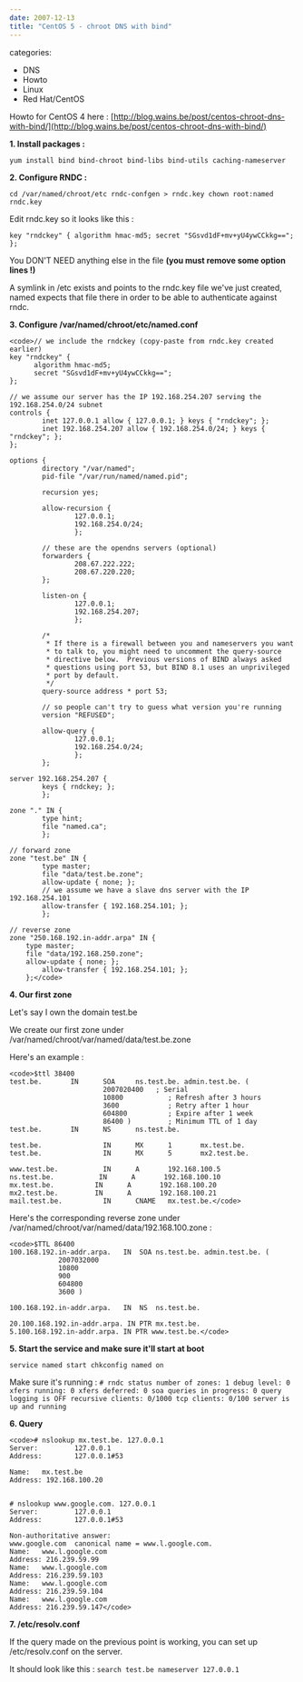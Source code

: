 ```yaml
---
date: 2007-12-13
title: "CentOS 5 - chroot DNS with bind"
---
```








categories:
- DNS
- Howto
- Linux
- Red Hat/CentOS


Howto for CentOS 4 here : [http://blog.wains.be/post/centos-chroot-dns-with-bind/](http://blog.wains.be/post/centos-chroot-dns-with-bind/)


**1. Install packages :**

`yum install bind bind-chroot bind-libs bind-utils caching-nameserver`


**2. Configure RNDC :**

`cd /var/named/chroot/etc
rndc-confgen > rndc.key
chown root:named rndc.key`

Edit rndc.key so it looks like this :

`key "rndckey" {
        algorithm hmac-md5;
        secret "SGsvd1dF+mv+yU4ywCCkkg==";
};`

You DON'T NEED anything else in the file **(you must remove some option lines !)**


A symlink in /etc exists and points to the rndc.key file we've just created, named expects that file there in order to be able to authenticate against rndc.


**3. Configure /var/named/chroot/etc/named.conf**


    
    <code>// we include the rndckey (copy-paste from rndc.key created earlier)
    key "rndckey" {
          algorithm hmac-md5;
          secret "SGsvd1dF+mv+yU4ywCCkkg==";
    };
    
    // we assume our server has the IP 192.168.254.207 serving the 192.168.254.0/24 subnet
    controls {
            inet 127.0.0.1 allow { 127.0.0.1; } keys { "rndckey"; };
            inet 192.168.254.207 allow { 192.168.254.0/24; } keys { "rndckey"; };
    };
    
    options {
            directory "/var/named";
            pid-file "/var/run/named/named.pid";
    
            recursion yes;
    
            allow-recursion {
                    127.0.0.1;
                    192.168.254.0/24;
                    };
    
            // these are the opendns servers (optional)
            forwarders {
                    208.67.222.222;
                    208.67.220.220;
            };
    
            listen-on {
                    127.0.0.1;
                    192.168.254.207;
                    };
    
            /*
             * If there is a firewall between you and nameservers you want
             * to talk to, you might need to uncomment the query-source
             * directive below.  Previous versions of BIND always asked
             * questions using port 53, but BIND 8.1 uses an unprivileged
             * port by default.
             */
            query-source address * port 53;
    
            // so people can't try to guess what version you're running
            version "REFUSED";
    
            allow-query {
                    127.0.0.1;
                    192.168.254.0/24;
                    };
            };
    
    server 192.168.254.207 {
            keys { rndckey; };
            };
    
    zone "." IN {
            type hint;
            file "named.ca";
            };
    
    // forward zone
    zone "test.be" IN {
            type master;
            file "data/test.be.zone";
            allow-update { none; };
            // we assume we have a slave dns server with the IP 192.168.254.101
            allow-transfer { 192.168.254.101; };
            };
    
    // reverse zone
    zone "250.168.192.in-addr.arpa" IN {
    	type master;
    	file "data/192.168.250.zone";
    	allow-update { none; };
            allow-transfer { 192.168.254.101; };
    	};</code>




**4. Our first zone**

Let's say I own the domain test.be

We create our first zone under /var/named/chroot/var/named/data/test.be.zone

Here's an example :


    
    <code>$ttl 38400
    test.be.       IN      SOA     ns.test.be. admin.test.be. (
                           2007020400   ; Serial
                           10800           ; Refresh after 3 hours
                           3600            ; Retry after 1 hour
                           604800          ; Expire after 1 week
                           86400 )         ; Minimum TTL of 1 day
    test.be.       IN      NS      ns.test.be.
    
    test.be.               IN      MX      1       mx.test.be.
    test.be.               IN      MX      5       mx2.test.be.
    
    www.test.be.           IN      A       192.168.100.5
    ns.test.be.           IN      A       192.168.100.10
    mx.test.be.          IN      A       192.168.100.20
    mx2.test.be.         IN      A       192.168.100.21
    mail.test.be.          IN      CNAME   mx.test.be.</code>



Here's the corresponding reverse zone under /var/named/chroot/var/named/data/192.168.100.zone :


    
    <code>$TTL 86400
    100.168.192.in-addr.arpa.	IN	SOA	ns.test.be. admin.test.be. (
    			2007032000
    			10800
    			900
    			604800
    			3600 )
    
    100.168.192.in-addr.arpa.	IN	NS	ns.test.be.
    
    20.100.168.192.in-addr.arpa. IN PTR mx.test.be.
    5.100.168.192.in-addr.arpa. IN PTR www.test.be.</code>




**5. Start the service and make sure it'll start at boot**

`service named start
chkconfig named on`

Make sure it's running :
`# rndc status
number of zones: 1
debug level: 0
xfers running: 0
xfers deferred: 0
soa queries in progress: 0
query logging is OFF
recursive clients: 0/1000
tcp clients: 0/100
server is up and running`


**6. Query**


    
    <code># nslookup mx.test.be. 127.0.0.1
    Server:         127.0.0.1
    Address:        127.0.0.1#53
    
    Name:   mx.test.be
    Address: 192.168.100.20
    
    
    # nslookup www.google.com. 127.0.0.1
    Server:         127.0.0.1
    Address:        127.0.0.1#53
    
    Non-authoritative answer:
    www.google.com  canonical name = www.l.google.com.
    Name:   www.l.google.com
    Address: 216.239.59.99
    Name:   www.l.google.com
    Address: 216.239.59.103
    Name:   www.l.google.com
    Address: 216.239.59.104
    Name:   www.l.google.com
    Address: 216.239.59.147</code>




**7. /etc/resolv.conf**

If the query made on the previous point is working, you can set up /etc/resolv.conf on the server.

It should look like this :
`search test.be
nameserver 127.0.0.1`

